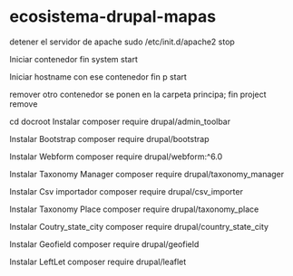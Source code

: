 # ecosistema-drupal-mapas
detener el servidor de apache
sudo /etc/init.d/apache2 stop

Iniciar contenedor
fin system start

Iniciar hostname con ese contenedor 
fin p start

remover otro contenedor se ponen en la carpeta principa;
fin project remove 

cd docroot Instalar 
composer require drupal/admin_toolbar

Instalar Bootstrap 
composer require drupal/bootstrap

Instalar Webform 
composer require drupal/webform:^6.0

Instalar Taxonomy Manager 
composer require drupal/taxonomy_manager 

Instalar Csv importador 
composer require drupal/csv_importer

Instalar Taxonomy Place 
composer require drupal/taxonomy_place

Instalar Coutry_state_city 
composer require drupal/country_state_city

Instalar Geofield 
composer require drupal/geofield

Instalar LeftLet 
composer require drupal/leaflet
